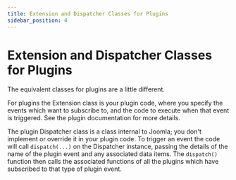 ```yaml
---
title: Extension and Dispatcher Classes for Plugins
sidebar_position: 4
---
```

# Extension and Dispatcher Classes for Plugins
The equivalent classes for plugins are a little different.

For plugins the Extension class is your plugin code, where you specify the events which want to subscribe to, and the code to execute when that event is triggered. See the plugin documentation for more details.

The plugin Dispatcher class is a class internal to Joomla; you don't implement or override it in your plugin code. To trigger an event the code will call `dispatch(...)` on the Dispatcher instance, passing the details of the name of the plugin event and any associated data items. The `dispatch()` function then calls the associated functions of all the plugins which have subscribed to that type of plugin event. 
